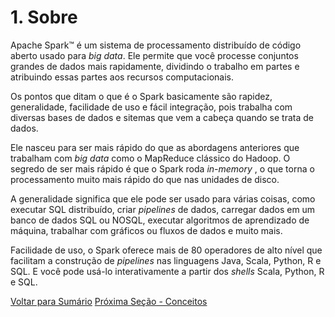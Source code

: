 # 1. Sobre

Apache Spark™ é um sistema de processamento distribuído de código aberto usado para *big data*. Ele permite que você processe conjuntos grandes de dados mais rapidamente, dividindo o trabalho em partes e atribuindo essas partes aos recursos computacionais.

Os pontos que ditam o que é o Spark basicamente são rapidez, generalidade, facilidade de uso e fácil integração, pois trabalha com diversas bases de dados e sitemas que vem a cabeça quando se trata de dados.

Ele nasceu para ser mais rápido do que as abordagens anteriores que trabalham com *big data* como o MapReduce clássico do Hadoop. O segredo de ser mais rápido é que o Spark roda *in-memory* , o que torna o processamento muito mais rápido do que nas unidades de disco.

A generalidade significa que ele pode ser usado para várias coisas, como executar SQL distribuído, criar *pipelines* de dados, carregar dados em um banco de dados SQL ou NOSQL, executar algoritmos de aprendizado de máquina, trabalhar com gráficos ou fluxos de dados e muito mais.

Facilidade de uso, o Spark oferece mais de 80 operadores de alto nível que facilitam a construção de *pipelines* nas linguagens Java, Scala, Python, R e SQL. E você pode usá-lo interativamente a partir dos *shells* Scala, Python, R e SQL.


[Voltar para Sumário](/tutorial_spark#sumário)
[Próxima Seção - Conceitos](/seções/conceitos.md)